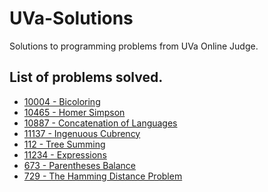 UVa-Solutions
=============

Solutions to programming problems from UVa Online Judge.

List of problems solved.
------------------------

- [10004 - Bicoloring](http://uva.onlinejudge.org/index.php?option=com_onlinejudge&Itemid=8&page=show_problem&problem=945)
- [10465 - Homer Simpson](http://uva.onlinejudge.org/index.php?option=com_onlinejudge&Itemid=8&page=show_problem&problem=1406)
- [10887 - Concatenation of Languages](http://uva.onlinejudge.org/index.php?option=com_onlinejudge&Itemid=8&page=show_problem&problem=1828)
- [11137 - Ingenuous Cubrency](http://uva.onlinejudge.org/index.php?option=onlinejudge&page=show_problem&problem=2078)
- [112 - Tree Summing](http://uva.onlinejudge.org/index.php?option=com_onlinejudge&Itemid=8&page=show_problem&problem=48)
- [11234 - Expressions](http://uva.onlinejudge.org/index.php?option=com_onlinejudge&Itemid=8&page=show_problem&problem=2175)
- [673 - Parentheses Balance](http://uva.onlinejudge.org/index.php?option=com_onlinejudge&Itemid=8&page=show_problem&problem=614)
- [729 - The Hamming Distance Problem](http://uva.onlinejudge.org/index.php?option=onlinejudge&page=show_problem&problem=670)